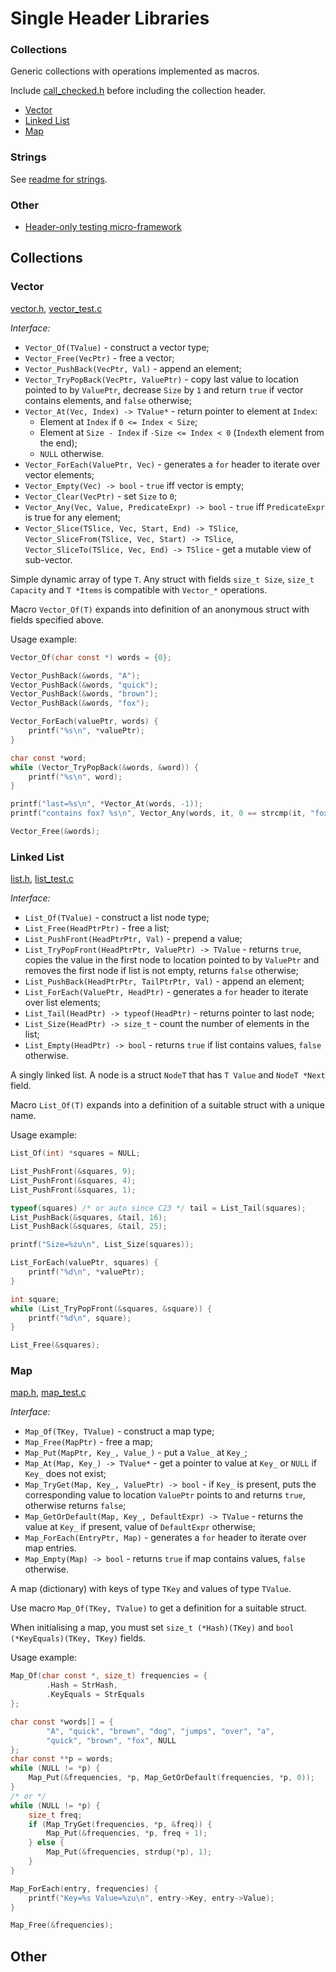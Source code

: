 # Single Header Libraries

### Collections

Generic collections with operations implemented as macros.

Include [call_checked.h](call_checked.h)
before including the collection header.

* [Vector](#vector)
* [Linked List](#linked-list)
* [Map](#map)

### Strings

See [readme for strings](strings/README.MD).

### Other

* [Header-only testing micro-framework](#testing)

## Collections

### Vector

[vector.h](collections/vector.h), [vector_test.c](collections/vector_test.c)

_Interface:_

 * `Vector_Of(TValue)` - construct a vector type;
 * `Vector_Free(VecPtr)` - free a vector;
 * `Vector_PushBack(VecPtr, Val)` - append an element;
 * `Vector_TryPopBack(VecPtr, ValuePtr)` - copy last value to
location pointed to by `ValuePtr`, decrease `Size` by `1` and 
return `true` if vector contains elements, and `false` otherwise;
 * `Vector_At(Vec, Index) -> TValue*` - return pointer to element at `Index`:
   * Element at `Index` if `0 <= Index < Size`;
   * Element at `Size - Index` if `-Size <= Index < 0` (`Index`th element from the end);
   * `NULL` otherwise.
 * `Vector_ForEach(ValuePtr, Vec)` - generates a `for` header to
 iterate over vector elements;
 * `Vector_Empty(Vec) -> bool` - `true` iff vector is empty;
 * `Vector_Clear(VecPtr)` - set `Size` to `0`;
 * `Vector_Any(Vec, Value, PredicateExpr) -> bool` - `true` iff `PredicateExpr`
is true for any element;
 * `Vector_Slice(TSlice, Vec, Start, End) -> TSlice`, 
`Vector_SliceFrom(TSlice, Vec, Start) -> TSlice`,
`Vector_SliceTo(TSlice, Vec, End) -> TSlice` - get a mutable view
of sub-vector.

Simple dynamic array of type `T`. Any struct with fields `size_t Size`, 
`size_t Capacity` and `T *Items` is compatible with `Vector_*` operations.

Macro `Vector_Of(T)` expands into definition of an
anonymous struct with fields specified above.

Usage example:
```c
Vector_Of(char const *) words = {0};

Vector_PushBack(&words, "A");
Vector_PushBack(&words, "quick");
Vector_PushBack(&words, "brown");
Vector_PushBack(&words, "fox");

Vector_ForEach(valuePtr, words) {
    printf("%s\n", *valuePtr);
}

char const *word;
while (Vector_TryPopBack(&words, &word)) {
    printf("%s\n", word);
}

printf("last=%s\n", *Vector_At(words, -1));
printf("contains fox? %s\n", Vector_Any(words, it, 0 == strcmp(it, "fox")) ? "yes" : "no");

Vector_Free(&words);
```

### Linked List

[list.h](collections/list.h), [list_test.c](collections/list_test.c)

_Interface:_

 * `List_Of(TValue)` - construct a list node type;
 * `List_Free(HeadPtrPtr)` - free a list;
 * `List_PushFront(HeadPtrPtr, Val)` - prepend a value;
 * `List_TryPopFront(HeadPtrPtr, ValuePtr) -> TValue` - returns `true`, 
copies the value in the first node to location pointed
to by `ValuePtr` and removes the first node if list is not empty,
returns `false` otherwise;
 * `List_PushBack(HeadPtrPtr, TailPtrPtr, Val)` - append an element;
 * `List_ForEach(ValuePtr, HeadPtr)` - generates a `for` header to
iterate over list elements;
 * `List_Tail(HeadPtr) -> typeof(HeadPtr)` - returns pointer
to last node;
 * `List_Size(HeadPtr) -> size_t` - count the number of elements
in the list;
 * `List_Empty(HeadPtr) -> bool` - returns `true` if list contains
   values, `false` otherwise.

A singly linked list. A node is a struct `NodeT` that 
has `T Value` and `NodeT *Next` field.

Macro `List_Of(T)` expands into a definition of a
suitable struct with a unique name.

Usage example:
```c
List_Of(int) *squares = NULL;

List_PushFront(&squares, 9);
List_PushFront(&squares, 4);
List_PushFront(&squares, 1);

typeof(squares) /* or auto since C23 */ tail = List_Tail(squares);
List_PushBack(&squares, &tail, 16);
List_PushBack(&squares, &tail, 25);

printf("Size=%zu\n", List_Size(squares));

List_ForEach(valuePtr, squares) {
    printf("%d\n", *valuePtr);
}

int square;
while (List_TryPopFront(&squares, &square)) {
    printf("%d\n", square);
}

List_Free(&squares);
```

### Map

[map.h](collections/map.h), [map_test.c](collections/map_test.c)

_Interface:_

 * `Map_Of(TKey, TValue)` - construct a map type;
 * `Map_Free(MapPtr)` - free a map;
 * `Map_Put(MapPtr, Key_, Value_)` - put a `Value_` at `Key_`;
 * `Map_At(Map, Key_) -> TValue*` - get a pointer to value at `Key_`
or `NULL` if `Key_` does not exist;
 * `Map_TryGet(Map, Key_, ValuePtr) -> bool` - if `Key_` is present,
puts the corresponding value to location `ValuePtr` points to and
returns `true`, otherwise returns `false`;
 * `Map_GetOrDefault(Map, Key_, DefaultExpr) -> TValue` - returns
the value at `Key_` if present, value of `DefaultExpr` otherwise;
 * `Map_ForEach(EntryPtr, Map)` - generates a `for` header to 
iterate over map entries.
 * `Map_Empty(Map) -> bool` - returns `true` if map contains
values, `false` otherwise.

A map (dictionary) with keys of type `TKey` and values of
type `TValue`. 

Use macro `Map_Of(TKey, TValue)` to get a definition for a 
suitable struct. 

When initialising a map, you must set `size_t (*Hash)(TKey)` 
and `bool (*KeyEquals)(TKey, TKey)` fields.

Usage example:
```c
Map_Of(char const *, size_t) frequencies = {
        .Hash = StrHash,
        .KeyEquals = StrEquals
};

char const *words[] = {
        "A", "quick", "brown", "dog", "jumps", "over", "a",
        "quick", "brown", "fox", NULL
};
char const **p = words;
while (NULL != *p) {
    Map_Put(&frequencies, *p, Map_GetOrDefault(frequencies, *p, 0));
}
/* or */
while (NULL != *p) {
    size_t freq;
    if (Map_TryGet(frequencies, *p, &freq)) {
        Map_Put(&frequencies, *p, freq + 1);
    } else {
        Map_Put(&frequencies, strdup(*p), 1);
    }
}

Map_ForEach(entry, frequencies) {
    printf("Key=%s Value=%zu\n", entry->Key, entry->Value);
}

Map_Free(&frequencies);
```

## Other
